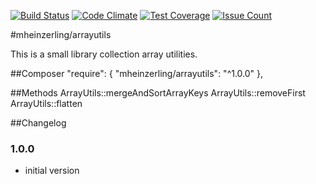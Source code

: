[![Build Status](https://travis-ci.org/mheinzerling/php-arrayutils.svg?branch=master)](https://travis-ci.org/mheinzerling/php-arrayutils) [![Code Climate](https://codeclimate.com/github/mheinzerling/php-arrayutils/badges/gpa.svg)](https://codeclimate.com/github/mheinzerling/php-arrayutils) [![Test Coverage](https://codeclimate.com/github/mheinzerling/php-arrayutils/badges/coverage.svg)](https://codeclimate.com/github/mheinzerling/php-arrayutils/coverage) [![Issue Count](https://codeclimate.com/github/mheinzerling/php-arrayutils/badges/issue_count.svg)](https://codeclimate.com/github/mheinzerling/php-arrayutils) 

#mheinzerling/arrayutils

This is a small library collection array utilities. 

##Composer
    "require": {
        "mheinzerling/arrayutils": "^1.0.0"
    },
    
##Methods
    ArrayUtils::mergeAndSortArrayKeys
    ArrayUtils::removeFirst
    ArrayUtils::flatten
    
##Changelog

### 1.0.0
* initial version 
